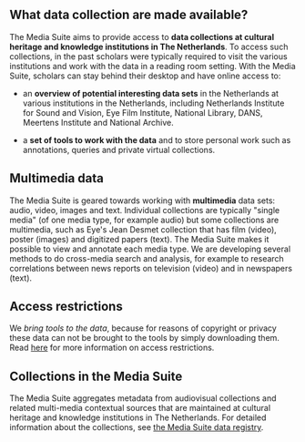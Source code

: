 ## What data collection are made available?

The Media Suite aims to provide access to **data collections at cultural heritage and knowledge institutions in The Netherlands**. To access such collections, in the past scholars were typically required to visit the various institutions and work with the data in a reading room setting. With the Media Suite, scholars can stay behind their desktop and have online access to:

- an **overview of potential interesting data sets** in the Netherlands at various institutions in the Netherlands, including Netherlands Institute for Sound and Vision, Eye Film Institute, National Library, DANS, Meertens Institute and National Archive.

- a **set of tools to work with the data** and to store personal work such as annotations, queries and private virtual collections.  

## Multimedia data

The Media Suite is geared towards working with **multimedia** data sets: audio, video, images and text. Individual collections are typically "single media" (of one media type, for example audio) but some collections are multimedia, such as Eye's Jean Desmet collection that has film (video), poster (images) and digitized papers (text). The Media Suite makes it possible to view and annotate each media type. We are developing several methods to do cross-media search and analysis, for example to research correlations between news reports on television (video) and in newspapers (text). 

## Access restrictions

We *bring tools to the data*, because for reasons of copyright or privacy these data can not be brought to the tools by simply downloading them. Read [here](https://mediasuite.clariah.nl/documentation/faq/who-can-access) for more information on access restrictions.

## Collections in the Media Suite

The Media Suite aggregates metadata from audiovisual collections and related multi-media contextual sources that are maintained at cultural heritage and knowledge institutions in The Netherlands. For detailed information about the collections, see [the Media Suite data registry](http://mediasuitedata.clariah.nl/).
